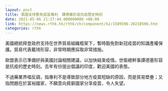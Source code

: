```yaml
---
layout: post
title: 美國支持暫免疫苗專利　譚德塞形容抗疫歷史時刻
date: 2021-05-06 21:27:44.000000000 +08:00
link: https://news.rthk.hk/rthk/ch/component/k2/1589596-20210506.htm
categories: rthk
---
```


美國總統拜登政府支持在世界貿易組織框架下，暫時豁免對新冠疫苗的知識產權保護。貿易代表戴琦形容，非常時期應採取非常措施。

歐盟表示已準備好與美國討論相關建議，以加快結束疫情。世衛總幹事譚德塞形容是抗疫的歷史時刻。去年有份提出倡議的印度，歡迎美國的表態。

不過藥業界唱反調，指專利不是導致部分地方疫苗短缺的原因，而是貿易壁壘；又指問題在於富裕國家，不願意向貧窮國家分享疫苗，令人失望。
